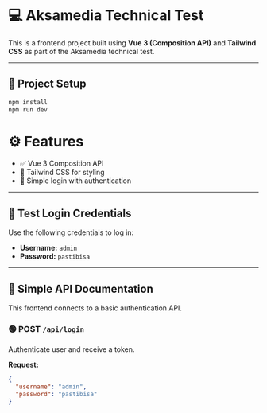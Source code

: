   # 💻 Aksamedia Technical Test

This is a frontend project built using **Vue 3 (Composition API)** and **Tailwind CSS** as part of the Aksamedia technical test.

---

## 🚀 Project Setup

```bash
npm install
npm run dev
```

# ⚙️ Features

- ✅ Vue 3 Composition API  
- 🎨 Tailwind CSS for styling  
- 🔐 Simple login with authentication  

---

## 🔐 Test Login Credentials

Use the following credentials to log in:

- **Username:** `admin`  
- **Password:** `pastibisa`

---

## 📡 Simple API Documentation

This frontend connects to a basic authentication API.

### 🟢 POST `/api/login`

Authenticate user and receive a token.

**Request:**

```json
{
  "username": "admin",
  "password": "pastibisa"
}
